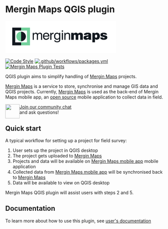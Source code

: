 # Mergin Maps QGIS plugin

<picture>
  <source media="(prefers-color-scheme: dark)" width=350 srcset="https://raw.githubusercontent.com/MerginMaps/.github/main/images/MM_logo_HORIZ_COLOR_INVERSE_VECTOR.svg">
  <img width=350 src="https://raw.githubusercontent.com/MerginMaps/.github/main/images/MM_logo_HORIZ_COLOR_VECTOR.svg">
</picture>

[![Code Style](https://github.com/MerginMaps/qgis-mergin-plugin/actions/workflows/code_style.yml/badge.svg)](https://github.com/MerginMaps/qgis-mergin-plugin/actions/workflows/code_style.yml)
[![.github/workflows/packages.yml](https://github.com/MerginMaps/qgis-mergin-plugin/actions/workflows/packages.yml/badge.svg)](https://github.com/MerginMaps/qgis-mergin-plugin/actions/workflows/packages.yml)
[![Mergin Maps Plugin Tests](https://github.com/MerginMaps/qgis-mergin-plugin/actions/workflows/run-test.yml/badge.svg)](https://github.com/MerginMaps/qgis-mergin-plugin/actions/workflows/run-test.yml)

QGIS plugin aims to simplify handling of [Mergin Maps](https://merginmaps.com/) projects.

[Mergin Maps](https://merginmaps.com/) is a service to store, synchronise and manage GIS data and QGIS projects. Currently, [Mergin Maps](https://merginmaps.com/) is used as the back-end of Mergin Maps mobile app, an [open source](https://github.com/MerginMaps/input) mobile application to collect data in field.

<div><img align="left" width="45" height="45" src="https://raw.githubusercontent.com/MerginMaps/docs/main/src/.vuepress/public/slack.svg"><a href="https://merginmaps.com/community/join">Join our community chat</a><br/>and ask questions!</div>

## Quick start

A typical workflow for setting up a project for field survey:
1. User sets up the project in QGIS desktop
2. The project gets uploaded to [Mergin Maps](https://app.merginmaps.com/)
3. Projects and data will be available on [Mergin Maps mobile app](https://merginmaps.com/) mobile application
4. Collected data from [Mergin Maps mobile app](https://merginmaps.com/) will be synchronised back to [Mergin Maps](https://app.merginmaps.com/)
5. Data will be available to view on QGIS desktop

Mergin Maps QGIS plugin will assist users with steps 2 and 5.

## Documentation
To learn more about how to use this plugin, see [user's documentation](https://merginmaps.com/docs/setup/install-mergin-maps-plugin-for-qgis/)

